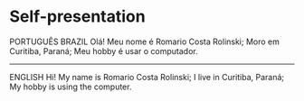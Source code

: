 # Self-presentation
PORTUGUÊS BRAZIL
Olá! Meu nome é Romario Costa Rolinski;
Moro em Curitiba, Paraná;
Meu hobby é usar o computador.
***********************************************************************************************************************************************************
ENGLISH
Hi! My name is Romario Costa Rolinski;
I live in Curitiba, Paraná;
My hobby is using the computer.
